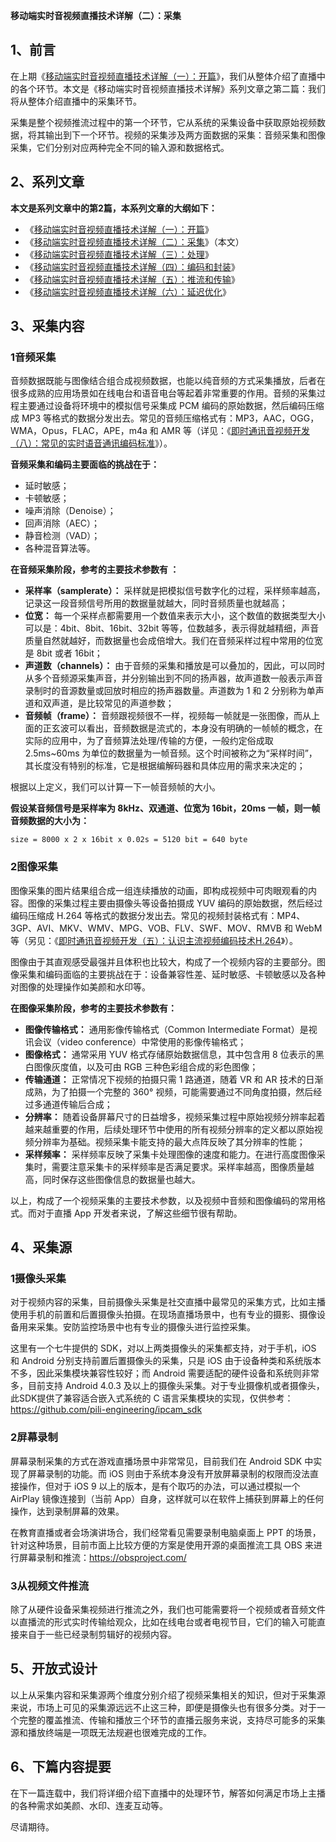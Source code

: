**移动端实时音视频直播技术详解（二）：采集**



## 1、前言


在上期《[移动端实时音视频直播技术详解（一）：开篇](http://www.52im.net/thread-853-1-1.html)》，我们从整体介绍了直播中的各个环节。本文是《移动端实时音视频直播技术详解》系列文章之第二篇：我们将从整体介绍直播中的采集环节。

采集是整个视频推流过程中的第一个环节，它从系统的采集设备中获取原始视频数据，将其输出到下一个环节。视频的采集涉及两方面数据的采集：音频采集和图像采集，它们分别对应两种完全不同的输入源和数据格式。

## 2、系列文章


**本文是系列文章中的第2篇，本系列文章的大纲如下：**



- 《[移动端实时音视频直播技术详解（一）：开篇](http://www.52im.net/thread-853-1-1.html)》
- 《[移动端实时音视频直播技术详解（二）：采集](http://www.52im.net/thread-955-1-1.html)》（本文）
- 《[移动端实时音视频直播技术详解（三）：处理](http://www.52im.net/thread-960-1-1.html)》
- 《[移动端实时音视频直播技术详解（四）：编码和封装](http://www.52im.net/thread-965-1-1.html)》
- 《[移动端实时音视频直播技术详解（五）：推流和传输](http://www.52im.net/thread-967-1-1.html)》
- 《[移动端实时音视频直播技术详解（六）：延迟优化](http://www.52im.net/thread-972-1-1.html)》



## 3、采集内容



### 1音频采集


音频数据既能与图像结合组合成视频数据，也能以纯音频的方式采集播放，后者在很多成熟的应用场景如在线电台和语音电台等起着非常重要的作用。音频的采集过程主要通过设备将环境中的模拟信号采集成 PCM 编码的原始数据，然后编码压缩成 MP3 等格式的数据分发出去。常见的音频压缩格式有：MP3，AAC，OGG，WMA，Opus，FLAC，APE，m4a 和 AMR 等（详见：《[即时通讯音视频开发（八）：常见的实时语音通讯编码标准](http://www.52im.net/thread-243-1-1.html)》）。

**音频采集和编码主要面临的挑战在于：**



- 延时敏感；
- 卡顿敏感；
- 噪声消除（Denoise）；
- 回声消除（AEC）；
- 静音检测（VAD）；
- 各种混音算法等。


**在音频采集阶段，参考的主要技术参数有 ：**



- **采样率（samplerate）：**
  采样就是把模拟信号数字化的过程，采样频率越高，记录这一段音频信号所用的数据量就越大，同时音频质量也就越高；
- **位宽：**
  每一个采样点都需要用一个数值来表示大小，这个数值的数据类型大小可以是：4bit、8bit、16bit、32bit 等等，位数越多，表示得就越精细，声音质量自然就越好，而数据量也会成倍增大。我们在音频采样过程中常用的位宽是 8bit 或者 16bit；
- **声道数（channels）：**
  由于音频的采集和播放是可以叠加的，因此，可以同时从多个音频源采集声音，并分别输出到不同的扬声器，故声道数一般表示声音录制时的音源数量或回放时相应的扬声器数量。声道数为 1 和 2 分别称为单声道和双声道，是比较常见的声道参数；
- **音频帧（frame）：**
  音频跟视频很不一样，视频每一帧就是一张图像，而从上面的正玄波可以看出，音频数据是流式的，本身没有明确的一帧帧的概念，在实际的应用中，为了音频算法处理/传输的方便，一般约定俗成取 2.5ms~60ms 为单位的数据量为一帧音频。这个时间被称之为“采样时间”，其长度没有特别的标准，它是根据编解码器和具体应用的需求来决定的；


根据以上定义，我们可以计算一下一帧音频帧的大小。

**假设某音频信号是采样率为 8kHz、双通道、位宽为 16bit，20ms 一帧，则一帧音频数据的大小为：**

```
size = 8000 x 2 x 16bit x 0.02s = 5120 bit = 640 byte
```



### 2图像采集


图像采集的图片结果组合成一组连续播放的动画，即构成视频中可肉眼观看的内容。图像的采集过程主要由摄像头等设备拍摄成 YUV 编码的原始数据，然后经过编码压缩成 H.264 等格式的数据分发出去。常见的视频封装格式有：MP4、3GP、AVI、MKV、WMV、MPG、VOB、FLV、SWF、MOV、RMVB 和 WebM 等（另见：《[即时通讯音视频开发（五）：认识主流视频编码技术H.264](http://www.52im.net/thread-237-1-1.html)》）。

图像由于其直观感受最强并且体积也比较大，构成了一个视频内容的主要部分。图像采集和编码面临的主要挑战在于：设备兼容性差、延时敏感、卡顿敏感以及各种对图像的处理操作如美颜和水印等。

**在图像采集阶段，参考的主要技术参数有：**



- **图像传输格式：**
  通用影像传输格式（Common Intermediate Format）是视讯会议（video conference）中常使用的影像传输格式；
- **图像格式：**
  通常采用 YUV 格式存储原始数据信息，其中包含用 8 位表示的黑白图像灰度值，以及可由 RGB 三种色彩组合成的彩色图像；
- **传输通道：**
  正常情况下视频的拍摄只需 1 路通道，随着 VR 和 AR 技术的日渐成熟，为了拍摄一个完整的 360° 视频，可能需要通过不同角度拍摄，然后经过多通道传输后合成；
- **分辨率：**
  随着设备屏幕尺寸的日益增多，视频采集过程中原始视频分辨率起着越来越重要的作用，后续处理环节中使用的所有视频分辨率的定义都以原始视频分辨率为基础。视频采集卡能支持的最大点阵反映了其分辨率的性能；
- **采样频率：**
  采样频率反映了采集卡处理图像的速度和能力。在进行高度图像采集时，需要注意采集卡的采样频率是否满足要求。采样率越高，图像质量越高，同时保存这些图像信息的数据量也越大。


以上，构成了一个视频采集的主要技术参数，以及视频中音频和图像编码的常用格式。而对于直播 App 开发者来说，了解这些细节很有帮助。

## 4、采集源



### 1摄像头采集


对于视频内容的采集，目前摄像头采集是社交直播中最常见的采集方式，比如主播使用手机的前置和后置摄像头拍摄。在现场直播场景中，也有专业的摄影、摄像设备用来采集。安防监控场景中也有专业的摄像头进行监控采集。

这里有一个七牛提供的 SDK，对以上两类摄像头的采集都支持，对于手机，iOS 和 Android 分别支持前置后置摄像头的采集，只是 iOS 由于设备种类和系统版本不多，因此采集模块兼容性较好；而 Android 需要适配的硬件设备和系统则非常多，目前支持 Android 4.0.3 及以上的摄像头采集。对于专业摄像机或者摄像头，此SDK提供了兼容适合嵌入式系统的 C 语言采集模块的实现，仅供参考：https://github.com/pili-engineering/ipcam_sdk



### 2屏幕录制


屏幕录制采集的方式在游戏直播场景中非常常见，目前我们在 Android SDK 中实现了屏幕录制的功能。而 iOS 则由于系统本身没有开放屏幕录制的权限而没法直接操作，但对于 iOS 9 以上的版本，是有个取巧的办法，可以通过模拟一个 AirPlay 镜像连接到（当前 App）自身，这样就可以在软件上捕获到屏幕上的任何操作，达到录制屏幕的效果。

在教育直播或者会场演讲场合，我们经常看见需要录制电脑桌面上 PPT 的场景，针对这种场景，目前市面上比较方便的方案是使用开源的桌面推流工具 OBS 来进行屏幕录制和推流：https://obsproject.com/



### 3从视频文件推流


除了从硬件设备采集视频进行推流之外，我们也可能需要将一个视频或者音频文件以直播流的形式实时传输给观众，比如在线电台或者电视节目，它们的输入可能直接来自于一些已经录制剪辑好的视频内容。

## 5、开放式设计


以上从采集内容和采集源两个维度分别介绍了视频采集相关的知识，但对于采集源来说，市场上可见的采集源远远不止这三种，即便是摄像头也有很多分类。对于一个完整的覆盖推流、传输和播放三个环节的直播云服务来说，支持尽可能多的采集源和播放终端是一项既无法规避也很难完成的工作。

## 6、下篇内容提要


在下一篇连载中，我们将详细介绍下直播中的处理环节，解答如何满足市场上主播的各种需求如美颜、水印、连麦互动等。

尽请期待。